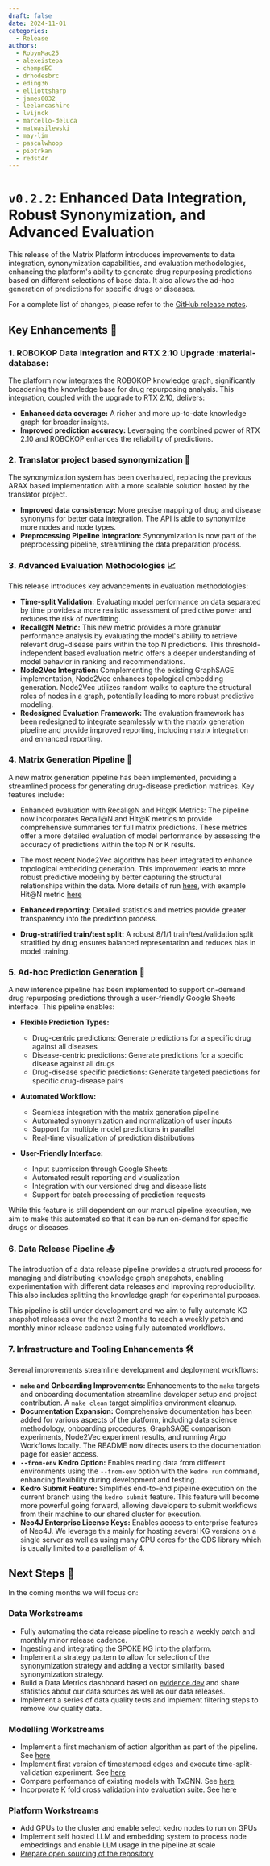 ```yaml
---
draft: false 
date: 2024-11-01
categories:
  - Release
authors:
  - RobynMac25
  - alexeistepa
  - chempsEC
  - drhodesbrc
  - eding36
  - elliottsharp
  - james0032
  - leelancashire
  - lvijnck
  - marcello-deluca
  - matwasilewski
  - may-lim
  - pascalwhoop
  - piotrkan
  - redst4r
---
```


# `v0.2.2`: Enhanced Data Integration, Robust Synonymization, and Advanced Evaluation

This release of the Matrix Platform introduces improvements to data integration,
synonymization capabilities, and evaluation methodologies, enhancing the platform's
ability to generate drug repurposing predictions based on different selections of base data.
It also allows the ad-hoc generation of predictions for specific drugs or diseases.

<!-- more -->

For a complete list of changes, please refer to the [GitHub release notes](https://github.com/everycure-org/matrix/releases/tag/v0.2.2).

## Key Enhancements 🚀

### 1. ROBOKOP Data Integration and RTX 2.10 Upgrade :material-database:

The platform now integrates the ROBOKOP knowledge graph, significantly broadening the
knowledge base for drug repurposing analysis.  This integration, coupled with the upgrade
to RTX 2.10, delivers:

- **Enhanced data coverage:** A richer and more up-to-date knowledge graph for broader insights.
- **Improved prediction accuracy:** Leveraging the combined power of RTX 2.10 and ROBOKOP enhances the reliability of predictions.

### 2. Translator project based synonymization 🔗

The synonymization system has been overhauled, replacing the previous ARAX based implementation with a more scalable solution hosted by the translator project.

- **Improved data consistency:** More precise mapping of drug and disease synonyms for better data integration. The API is able to synonymize more nodes and node types.
- **Preprocessing Pipeline Integration:** Synonymization is now part of the preprocessing pipeline, streamlining the data preparation process.

### 3. Advanced Evaluation Methodologies 📈

This release introduces key advancements in evaluation methodologies:

- **Time-split Validation:**  Evaluating model performance on data separated by time provides a more realistic assessment of predictive power and reduces the risk of overfitting.
- **Recall@N Metric:** This new metric provides a more granular performance analysis by evaluating the model's ability to retrieve relevant drug-disease pairs within the top N predictions. This threshold-independent based evaluation metric offers a deeper understanding of model behavior in ranking and recommendations.
- **Node2Vec Integration:** Complementing the existing GraphSAGE implementation, Node2Vec enhances topological embedding generation. Node2Vec utilizes random walks to capture the structural roles of nodes in a graph, potentially leading to more robust predictive modeling.
- **Redesigned Evaluation Framework:**  The evaluation framework has been redesigned to integrate seamlessly with the matrix generation pipeline and provide improved reporting, including matrix integration
and enhanced reporting.

### 4. Matrix Generation Pipeline 🚧

A new matrix generation pipeline has been implemented, providing a streamlined process for generating drug-disease prediction matrices. Key features include:
- Enhanced evaluation with Recall@N and Hit@K Metrics: The pipeline now incorporates Recall@N and Hit@K metrics to provide comprehensive summaries for full matrix predictions. These metrics offer a more detailed evaluation of model performance by assessing the accuracy of predictions within the top N or K results. 
- The most recent Node2Vec algorithm has been integrated to enhance topological embedding generation. This improvement leads to more robust predictive modeling by better capturing the structural relationships within the data. More details of run [here](https://mlflow.platform.dev.everycure.org/#/experiments/115/runs/f50acfac0b1e4a76964610910dab5bc0), with example Hit@N metric [here](https://mlflow.platform.dev.everycure.org/#/metric?runs=%5B%22f50acfac0b1e4a76964610910dab5bc0%22%5D&metric=%22rf.disease_specific_ranking_hit-100%22&experiments=%5B%22115%22%5D&plot_metric_keys=%5B%22rf.disease_specific_ranking_hit-100%22%5D&plot_layout=%7B%22autosize%22:true,%22xaxis%22:%7B%7D,%22yaxis%22:%7B%7D%7D&x_axis=relative&y_axis_scale=linear&line_smoothness=1&show_point=false&deselected_curves=%5B%5D&last_linear_y_axis_range=%5B%5D)

- **Enhanced reporting:** Detailed statistics and metrics provide greater transparency into the prediction process.
- **Drug-stratified train/test split:** A robust 8/1/1 train/test/validation split stratified by drug ensures balanced representation and reduces bias in model training.

### 5. Ad-hoc Prediction Generation 🧠

A new inference pipeline has been implemented to support on-demand drug repurposing predictions through a user-friendly Google Sheets interface. This pipeline enables:

- **Flexible Prediction Types:**
  - Drug-centric predictions: Generate predictions for a specific drug against all diseases
  - Disease-centric predictions: Generate predictions for a specific disease against all drugs
  - Drug-disease specific predictions: Generate targeted predictions for specific drug-disease pairs

- **Automated Workflow:**
  - Seamless integration with the matrix generation pipeline
  - Automated synonymization and normalization of user inputs
  - Support for multiple model predictions in parallel
  - Real-time visualization of prediction distributions

- **User-Friendly Interface:**
  - Input submission through Google Sheets
  - Automated result reporting and visualization
  - Integration with our versioned drug and disease lists
  - Support for batch processing of prediction requests

While this feature is still dependent on our manual pipeline execution, we aim to make this automated so that it can be run on-demand for specific drugs or diseases.

### 6. Data Release Pipeline 📤

The introduction of a data release pipeline provides a structured process for managing
and distributing knowledge graph snapshots, enabling experimentation with different data
releases and improving reproducibility. This also includes splitting the knowledge graph
for experimental purposes. 

This pipeline is still under development and we aim to fully automate KG snapshot
releases over the next 2 months to reach a weekly patch and monthly minor release
cadence using fully automated workflows.

### 7. Infrastructure and Tooling Enhancements 🛠

Several improvements streamline development and deployment workflows:

- **`make` and Onboarding Improvements:** Enhancements to the `make` targets and onboarding documentation streamline developer setup and project contribution.  A `make clean` target simplifies environment cleanup.
- **Documentation Expansion:** Comprehensive documentation has been added for various aspects of the platform, including data science methodology, onboarding procedures, GraphSAGE comparison experiments,
Node2Vec experiment results, and running Argo Workflows locally.  The README now directs users to the documentation page for easier access.
- **`--from-env` Kedro Option:**  Enables reading data from different environments using the `--from-env` option with the `kedro run` command, enhancing flexibility during development and testing.
- **Kedro Submit Feature:**  Simplifies end-to-end pipeline execution on the current branch using the `kedro submit` feature. This feature will become more powerful going forward, allowing developers to submit workflows from their machine to our shared cluster for execution. 
- **Neo4J Enterprise License Keys:** Enables access to enterprise features of Neo4J. We leverage this mainly for hosting several KG versions on a single server as well as using many CPU cores for the GDS library which is usually limited to a parallelism of 4.

## Next Steps 🔮

In the coming months we will focus on:

### Data Workstreams

- Fully automating the data release pipeline to reach a weekly patch and monthly minor release cadence.
- Ingesting and integrating the SPOKE KG into the platform.
- Implement a strategy pattern to allow for selection of the synonymization strategy and adding a vector similarity based synonymization strategy.
- Build a Data Metrics dashboard based on [evidence.dev](https://evidence.dev) and share statistics about our data sources as well as our data releases.
- Implement a series of data quality tests and implement filtering steps to remove low quality data.

### Modelling Workstreams

- Implement a first mechanism of action algorithm as part of the pipeline. See [here](https://github.com/everycure-org/matrix/issues/476)
- Implement first version of timestamped edges and execute time-split-validation experiment. See [here](https://github.com/everycure-org/matrix/issues/588)
- Compare performance of existing models with TxGNN. See [here](https://github.com/everycure-org/matrix/issues/586)
- Incorporate K fold cross validation into evaluation suite. See [here](https://github.com/everycure-org/matrix/issues/587)
### Platform Workstreams

- Add GPUs to the cluster and enable select kedro nodes to run on GPUs
- Implement self hosted LLM and embedding system to process node embeddings and enable LLM usage in the pipeline at scale
- [Prepare open sourcing of the repository](https://github.com/everycure-org/matrix/issues?q=is%3Aopen+is%3Aissue+milestone%3A%22Open+Source+MATRIX+Repo%22)